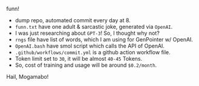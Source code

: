 funn!
  - dump repo, automated commit every day at 8.
  - `funn.txt` have one adult & sarcastic joke, generated via `OpenAI`.
  - I was just researching about `GPT-3`! So, I thought why not?
  - `rngs` file have list of words, which I am using for GenPointer w/ OpenAI.
  - `OpenAI.bash` have smol script which calls the API of OpenAI.
  - `.github/workflows/commit.yml` is a github action workflow file.
  - Token limit set to `30`, it will be almost `40-45` Tokens.
  - So, cost of training and usage will be around `$0.2/month`.

Hail, Mogamabo!
